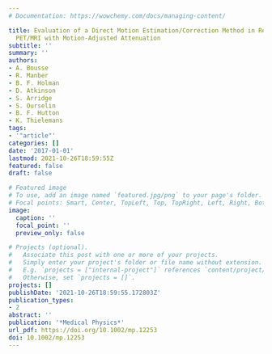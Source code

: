 ```yaml
---
# Documentation: https://wowchemy.com/docs/managing-content/

title: Evaluation of a Direct Motion Estimation/Correction Method in Respiratory-Gated
  PET/MRI with Motion-Adjusted Attenuation
subtitle: ''
summary: ''
authors:
- A. Bousse
- R. Manber
- B. F. Holman
- D. Atkinson
- S. Arridge
- S. Ourselin
- B. F. Hutton
- K. Thielemans
tags:
- '"article"'
categories: []
date: '2017-01-01'
lastmod: 2021-10-26T18:59:55Z
featured: false
draft: false

# Featured image
# To use, add an image named `featured.jpg/png` to your page's folder.
# Focal points: Smart, Center, TopLeft, Top, TopRight, Left, Right, BottomLeft, Bottom, BottomRight.
image:
  caption: ''
  focal_point: ''
  preview_only: false

# Projects (optional).
#   Associate this post with one or more of your projects.
#   Simply enter your project's folder or file name without extension.
#   E.g. `projects = ["internal-project"]` references `content/project/deep-learning/index.md`.
#   Otherwise, set `projects = []`.
projects: []
publishDate: '2021-10-26T18:59:55.172803Z'
publication_types:
- 2
abstract: ''
publication: '*Medical Physics*'
url_pdf: https://doi.org/10.1002/mp.12253
doi: 10.1002/mp.12253
---
```

